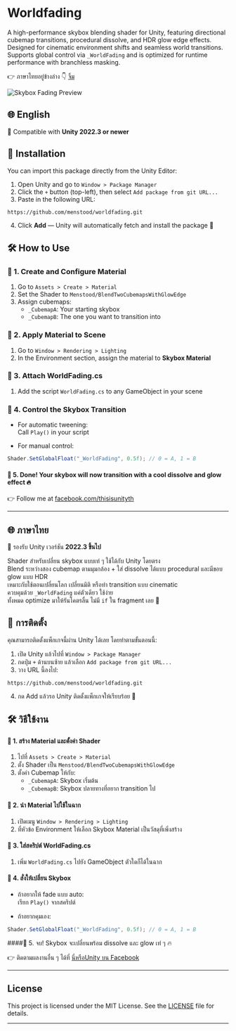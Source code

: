 # Worldfading

A high-performance skybox blending shader for Unity, featuring directional cubemap transitions, procedural dissolve, and HDR glow edge effects. Designed for cinematic environment shifts and seamless world transitions. Supports global control via `_WorldFading` and is optimized for runtime performance with branchless masking.

👉 ภาษาไทยอยู่ข้างล่าง 👇 [จิ้ม](#-ภาษาไทย)

![Skybox Fading Preview](media~/preview.gif)

## 🌐 English

🧩 Compatible with **Unity 2022.3 or newer**

## 🔧 Installation

You can import this package directly from the Unity Editor:

1. Open Unity and go to `Window > Package Manager`
2. Click the `+` button (top-left), then select `Add package from git URL...`
3. Paste in the following URL:

```
https://github.com/menstood/worldfading.git
```

4. Click **Add** — Unity will automatically fetch and install the package 🎉

## 🛠 How to Use

### 🔹 1. Create and Configure Material

1. Go to `Assets > Create > Material`
2. Set the Shader to `Menstood/BlendTwoCubemapsWithGlowEdge`
3. Assign cubemaps:
   - `_CubemapA`: Your starting skybox
   - `_CubemapB`: The one you want to transition into

### 🔹 2. Apply Material to Scene

1. Go to `Window > Rendering > Lighting`
2. In the Environment section, assign the material to **Skybox Material**

### 🔹 3. Attach WorldFading.cs

1. Add the script `WorldFading.cs` to any GameObject in your scene

### 🔹 4. Control the Skybox Transition

- For automatic tweening:  
  Call `Play()` in your script

- For manual control:

```csharp
Shader.SetGlobalFloat("_WorldFading", 0.5f); // 0 = A, 1 = B
```

#### 🔹 5. Done! Your skybox will now transition with a cool dissolve and glow effect 🔥

👉 Follow me at [facebook.com/thisisunityth](https://www.facebook.com/thisisunityth)

---

## 🌐 ภาษาไทย

🧩 รองรับ Unity เวอร์ชัน **2022.3 ขึ้นไป**

Shader สำหรับเปลี่ยน skybox แบบเท่ ๆ ใช้ได้กับ Unity โดยตรง  
Blend ระหว่างสอง cubemap ตามมุมกล้อง + ใส่ dissolve ได้แบบ procedural และมีขอบ glow แบบ HDR  
เหมาะกับใช้ตอนเปลี่ยนโลก เปลี่ยนมิติ หรือทำ transition แบบ cinematic  
ควบคุมด้วย `_WorldFading` แค่ตัวเดียว ใช้ง่าย  
ทั้งหมด optimize มาให้รันโคตรลื่น ไม่มี `if` ใน fragment เลย 💨

## 🔧 การติดตั้ง

คุณสามารถติดตั้งแพ็กเกจนี้ผ่าน Unity ได้เลย โดยทำตามขั้นตอนนี้:

1. เปิด Unity แล้วไปที่ `Window > Package Manager`
2. กดปุ่ม `+` ด้านบนซ้าย แล้วเลือก `Add package from git URL...`
3. วาง URL นี้ลงไป:

```
https://github.com/menstood/worldfading.git
```

4. กด Add แล้วรอ Unity ติดตั้งแพ็กเกจให้เรียบร้อย 🎉

## 🛠 วิธีใช้งาน

#### 🔹 1. สร้าง Material และตั้งค่า Shader

1. ไปที่ `Assets > Create > Material`
2. ตั้ง Shader เป็น `Menstood/BlendTwoCubemapsWithGlowEdge`
3. ตั้งค่า Cubemap ให้กับ:
   - `_CubemapA`: Skybox เริ่มต้น
   - `_CubemapB`: Skybox ปลายทางที่อยาก transition ไป

#### 🔹 2. นำ Material ไปใช้ในฉาก

1. เปิดเมนู `Window > Rendering > Lighting`
2. ที่หัวข้อ Environment ให้เลือก Skybox Material เป็นวัสดุที่เพิ่งสร้าง

#### 🔹 3. ใส่สคริปต์ WorldFading.cs

1. เพิ่ม `WorldFading.cs` ไปยัง GameObject ตัวใดก็ได้ในฉาก

#### 🔹 4. สั่งให้เปลี่ยน Skybox

- ถ้าอยากให้ fade แบบ auto:  
  เรียก `Play()` จากสคริปต์

- ถ้าอยากคุมเอง:

```csharp
Shader.SetGlobalFloat("_WorldFading", 0.5f); // 0 = A, 1 = B
```

####🔹 5. จบ! Skybox จะเปลี่ยนพร้อม dissolve และ glow เท่ ๆ 🔥

👉 ติดตามผลงานอื่น ๆ ได้ที่ [นี่หรือUnity บน Facebook](https://www.facebook.com/thisisunityth)

---

## License

This project is licensed under the MIT License. See the [LICENSE](LICENSE) file for details.

---
